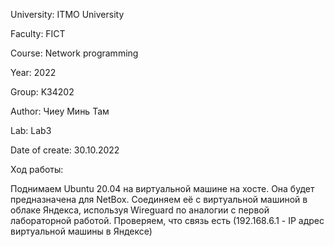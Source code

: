 University: ITMO University

Faculty: FICT

Course: Network programming

Year: 2022

Group: K34202

Author: Чиеу Минь Там

Lab: Lab3

Date of create: 30.10.2022

Ход работы:

Поднимаем Ubuntu 20.04 на виртуальной машине на хосте. Она будет предназначена для NetBox. Соединяем её с виртуальной машиной в облаке Яндекса, используя Wireguard по аналогии с первой лабораторной работой. Проверяем, что связь есть (192.168.6.1 - IP адрес виртуальной машины в Яндексе)
